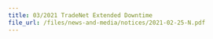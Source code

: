 ```yaml
---
title: 03/2021 TradeNet Extended Downtime
file_url: /files/news-and-media/notices/2021-02-25-N.pdf
---
```

